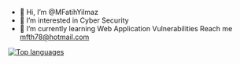 - 👋 Hi, I’m @MFatihYilmaz
- 👀 I’m interested in Cyber Security
- 🌱 I’m currently learning Web Application Vulnerabilities
 Reach me mfth78@hotmail.com


 

<!---
MFatihYilmaz/MFatihYilmaz is a ✨ special ✨ repository because its `README.md` (this file) appears on your GitHub profile.
You can click the Preview link to take a look at your changes.
--->
[![Top languages](https://github-readme-stats.vercel.app/api/top-langs/?username=MFatihYilmaz&theme=black-yellow)](https://github.com/anuraghazra/github-readme-stats)
